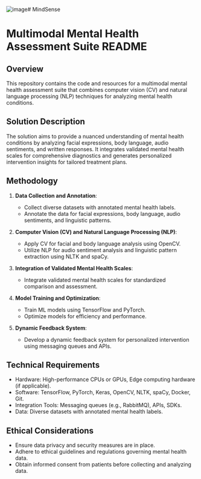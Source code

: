 ![image](https://github.com/sukrithpvs/MindSense/assets/119289337/eedaab68-3ce1-4e42-a238-4e8f8c8773f9)# MindSense
# Multimodal Mental Health Assessment Suite README

## Overview
This repository contains the code and resources for a multimodal mental health assessment suite that combines computer vision (CV) and natural language processing (NLP) techniques for analyzing mental health conditions.

## Solution Description
The solution aims to provide a nuanced understanding of mental health conditions by analyzing facial expressions, body language, audio sentiments, and written responses. It integrates validated mental health scales for comprehensive diagnostics and generates personalized intervention insights for tailored treatment plans.

## Methodology
1. **Data Collection and Annotation**:
   - Collect diverse datasets with annotated mental health labels.
   - Annotate the data for facial expressions, body language, audio sentiments, and linguistic patterns.

2. **Computer Vision (CV) and Natural Language Processing (NLP)**:
   - Apply CV for facial and body language analysis using OpenCV.
   - Utilize NLP for audio sentiment analysis and linguistic pattern extraction using NLTK and spaCy.

3. **Integration of Validated Mental Health Scales**:
   - Integrate validated mental health scales for standardized comparison and assessment.

4. **Model Training and Optimization**:
   - Train ML models using TensorFlow and PyTorch.
   - Optimize models for efficiency and performance.

5. **Dynamic Feedback System**:
   - Develop a dynamic feedback system for personalized intervention using messaging queues and APIs.

## Technical Requirements
- Hardware: High-performance CPUs or GPUs, Edge computing hardware (if applicable).
- Software: TensorFlow, PyTorch, Keras, OpenCV, NLTK, spaCy, Docker, Git.
- Integration Tools: Messaging queues (e.g., RabbitMQ), APIs, SDKs.
- Data: Diverse datasets with annotated mental health labels.

## Ethical Considerations
- Ensure data privacy and security measures are in place.
- Adhere to ethical guidelines and regulations governing mental health data.
- Obtain informed consent from patients before collecting and analyzing data.




